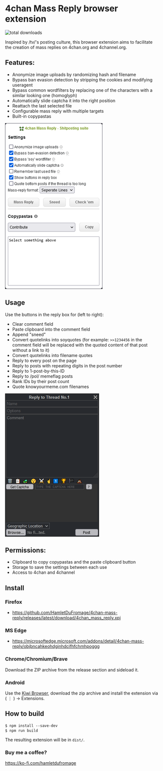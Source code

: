 # 4chan Mass Reply browser extension
<img alt="total downloads" src="https://img.shields.io/github/downloads/HamletDuFromage/4chan-mass-quote/total">

Inspired by /tv/'s posting culture, this browser extension aims to facilitate the creation of mass replies on 4chan.org and 4channel.org.

## Features:

- Anonymize image uploads by randomizing hash and filename
- Bypass ban evasion detection by stripping the cookies and modifying useragent
- Bypass common wordfilters by replacing one of the characters with a similar looking one (homoglyph)
- Automatically slide captcha it into the right position
- Reattach the last selected file
- Configurable mass reply with multiple targets
- Built-in copypastas

![popup](screenshots/popup.png)

## Usage
Use the buttons in the reply box for (left to right):
- Clear comment field
- Paste clipboard into the comment field
- Append "sneed"
- Convert quotelinks into soyquotes (for example: `>>1234456` in the comment field will be replaced with the quoted content of that post without a link to it)
- Convert quotelinks into filename quotes
- Reply to every post on the page
- Reply to posts with repeating digits in the post number
- Reply to 1-post-by-this-ID
- Reply to /pol/ memeflag posts
- Rank IDs by their post count
- Quote knowyourmeme.com filenames

![replybox](screenshots/replybox.png)


## Permissions:
- Clipboard to copy copypastas and the paste clipboard button
- Storage to save the settings between each use
- Access to 4chan and 4channel

## Install
### Firefox
- https://github.com/HamletDuFromage/4chan-mass-reply/releases/latest/download/4chan_mass_reply.xpi

### MS Edge
- https://microsoftedge.microsoft.com/addons/detail/4chan-mass-reply/objbncahkeohdginhdcifhfchmhpoggg

### Chrome/Chromium/Brave
Download the ZIP archive from the release section and sideload it.

### Android
Use the [Kiwi Browser](https://kiwibrowser.com/), download the zip archive and install the extension via ( ⋮ ) -> Extensions. 

## How to build
```
$ npm install --save-dev
$ npm run build
```
The resulting extension will be in `dist/`.

### Buy me a coffee?
https://ko-fi.com/hamletdufromage
